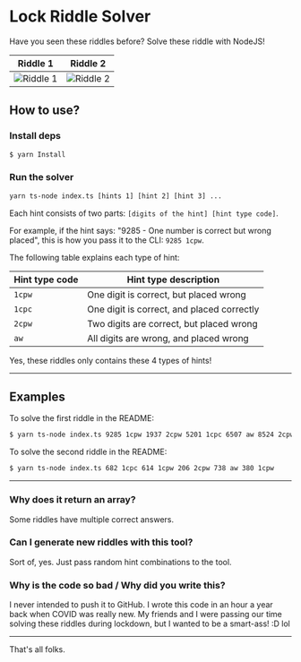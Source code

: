 # Lock Riddle Solver

Have you seen these riddles before?
Solve these riddle with NodeJS!

| Riddle 1 | Riddle 2 |
| -- | -- |
| ![Riddle 1](https://user-images.githubusercontent.com/14050128/112767776-07e2ca00-9032-11eb-92d8-3c91028ae9df.png) | ![Riddle 2](https://user-images.githubusercontent.com/14050128/112767822-3fea0d00-9032-11eb-86cd-e08e28758609.png) |

## How to use?
### Install deps
```bash
$ yarn Install
```

### Run the solver
```bash
yarn ts-node index.ts [hints 1] [hint 2] [hint 3] ...
```

Each hint consists of two parts: `[digits of the hint] [hint type code]`.

For example, if the hint says: "9285 - One number is correct but wrong placed", this is how you pass it to the CLI: `9285 1cpw`.

The following table explains each type of hint:

| Hint type code | Hint type description
| -- | --
| `1cpw` | One digit is correct, but placed wrong
| `1cpc` | One digit is correct, and placed correctly
| `2cpw` | Two digits are correct, but placed wrong
| `aw` | All digits are wrong, and placed wrong

Yes, these riddles only contains these 4 types of hints!

---

## Examples
To solve the first riddle in the README:
```bash
$ yarn ts-node index.ts 9285 1cpw 1937 2cpw 5201 1cpc 6507 aw 8524 2cpw
```

To solve the second riddle in the README:
```bash
$ yarn ts-node index.ts 682 1cpc 614 1cpw 206 2cpw 738 aw 380 1cpw
```

---

### Why does it return an array?
Some riddles have multiple correct answers.

### Can I generate new riddles with this tool?
Sort of, yes. Just pass random hint combinations to the tool.

### Why is the code so bad / Why did you write this?
I never intended to push it to GitHub. I wrote this code in an hour a year back when COVID was really new. My friends and I were passing our time solving these riddles during lockdown, but I wanted to be a smart-ass! :D lol

---

That's all folks.
